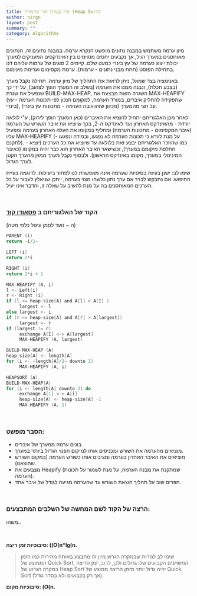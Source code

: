 ```yaml
---
title: מיון בעזרת תור קדימויות (Heap Sort)
author: nirgn
layout: post
summary: ""
category: Algorithms
---
```


מיון ערמה משתמש במבנה נתונים מופשט הנקרא ערמה.
במבנה נתונים זה, הנתונים מאוחסנים במערך רגיל, אך נקבעים יחסים מסוימים בין האינדקסים המעניקים למערך יכולת ייצוג כערמה של עץ בינרי כמעט שלם. קיימים 2 סוגים של ערמות עליהם דנו בתחילת הפוסט (תחת מבני נתונים - ערמות): ערמת מקסימום וערימת מינימום.

באנימציה בצד שמאל, ניתן לראות את התהליך של מיון ערמה.
תחילה נקבל מערך (בצבע תכלת), ונבנה ממנו את הערמה (בשלב זה המערך הופך לצהוב), על ידי כך שנפעיל את שגרת BUILD-MAX-HEAP, השגרה הזאת מבצעת את MAX-HEAPIFY (שתפקידה להחליק איברים, במורד הערמה, למקומם הנכון לפי תכונות הערמה - עץ בינרי), על חצי מהמערך (מכיוון שזהו גובה הערמה - מתכונות עץ בינרי).

לאחר מכן האלגוריתם יתחיל להוציא את האיברים (כאן המערך הופך לירוק), ע"י לולאה יורדת - מהאינדקס האחרון ועד לאינדקס ה-2, בכך שיוציא את איבר השורש של הערמה (איבר המקסימום - מתכונות הערמה) ומחליף במקומו את העלה האחרון בערמה ומפעיל עליו MAX-HEAPIFY (על מנת לוודא כי תכונות הערמה לא נפגעו, ובמידה ונפגעו - לתקנם).
כמו שהוזכר האלגוריתם יבצע זאת בלולאה עד שיוציא את כל הערכים (יוציא - החלפת מיקומם במערך), וכשישאר האיבר האחרון הוא כבר יהיה במקומו (כאיבר המינימלי במערך, מקומו באינדקס הראשון).
ולבסוף נקבל מערך ממוין מהערך הקטן לערך הגדול.

שימו לב: ישנן בעיות בסיסיות שערמה אינה מאפשרת לנו לפתור ביעילות. לדוגמה בעיית החיפוש: אם נתבקש לברר אם ערך נתון כלשהו מצוי בערמה, ייתכן שניאלץ לעבור על כל הערכים המאוחסנים בה על מנת להשיב על שאלה זו, והדבר אינו יעיל.

&nbsp;

### הקוד של האלגוריתם ב [פסאודו קוד](http://en.wikipedia.org/wiki/Pseudocode)

(ה ~ נועד לסמן עיגול כלפי מטה)
```c
PARENT (i)
return ~i/2~

LEFT (i)
return 2*i

RIGHT (i)
return 2*i + 1

MAX-HEAPIFY (A, i)
l <- Left(i)
r <- Right (i)
if (l <= heap-size[A] and A[l] > A[I] )
     largest <- l
else largest <- i
if (r <= heap-size[A] and A[r] > A[largest])
     largest <- r
if (largest != r)
     exchange A[I] <-> A[largest]
     MAX-HEAPIFY (A, largest)

BUILD-MAX-HEAP (A)
heap-size[A] <- length[A]
for (i <- ~length[A]/2~ downto 1)
     MAX-HEAPIFY (A, i)

HEAPSORT (A)
BUILD-MAX-HEAP(A)
for (i <- length[A] downto 2) do
     exchange A[1] <-> A[i]
     heap-size[A] <- heap-size[A] -1
     MAX-HEAPIFY (A, 1)
```

&nbsp;

### הסבר מופשט:

* בונים ערמה ממערך של איברים.
* מוציאים מהערמה את השורש ומכניסים אותו למיקום הפנוי הגדול ביותר במערך.
* מוציאים את האיבר האחרון בערמה ומציבים אותו כשורש הערמה (במקום השורש שהוצאנו).
* מצבעים את Heapify (שמתקנת את מבנה הערמה, על מנת לשמור על תכונות הערמה).
* חוזרים שוב על תהליך הוצאת השורש עד שהערמה מגיעה לגודל של איבר אחד.

&nbsp;

### הרצה של הקוד לשם המחשה של השלבים המתבצעים:

משהו..

&nbsp;

**סיבוכיות זמן ריצה: ((O(n*lg(n.**
> שימו לב למרות שבמקרה הגרוע מיון זה מתבצע באותה מהירות כמו הזמן הממוצע של Quick Sort, המשתנים הקבועים שלו גדולים ולכן, לרוב, זמן הריצה במקרה הגרוע של Heap Sort יהיה גדול יותר מזמן הריצה ממוצע של Quick Sort (אך רק בקבועים ולא בסדר גודל).

**סיבוכיות מקום: (O(n.**

